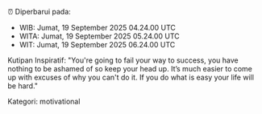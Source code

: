 ⏰ Diperbarui pada:
- WIB: Jumat, 19 September 2025 04.24.00 UTC
- WITA: Jumat, 19 September 2025 05.24.00 UTC
- WIT: Jumat, 19 September 2025 06.24.00 UTC

Kutipan Inspiratif:
"You're going to fail your way to success, you have nothing to be ashamed of so keep your head up. It’s much easier to come up with excuses of why you can't do it. If you do what is easy your life will be hard."


Kategori: motivational

